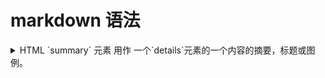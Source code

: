 # markdown 语法

<details>
<summary>
HTML `summary` 元素 用作 一个`details`元素的一个内容的摘要，标题或图例。
</summary>
我是内容
</details>
